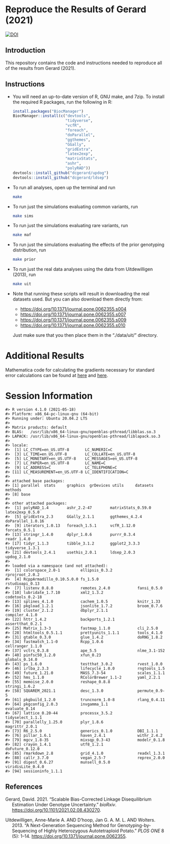 
<!-- README.md is generated from README.Rmd. Please edit that file -->

# Reproduce the Results of Gerard (2021)

[![DOI](https://zenodo.org/badge/289036114.svg)](https://zenodo.org/badge/latestdoi/289036114)

## Introduction

This repository contains the code and instructions needed to reproduce
all of the results from Gerard (2021).

## Instructions

-   You will need an up-to-date version of R, GNU make, and 7zip. To
    install the required R packages, run the following in R:

    ``` r
    install.packages("BiocManager")
    BiocManager::install(c("devtools", 
                           "tidyverse", 
                           "vcfR",
                           "foreach",
                           "doParallel", 
                           "ggthemes", 
                           "GGally",
                           "gridExtra",
                           "latex2exp",
                           "matrixStats",
                           "ashr",
                           "polyRAD"))
    devtools::install_github("dcgerard/updog")
    devtools::install_github("dcgerard/ldsep")
    ```

-   To run all analyses, open up the terminal and run

    ``` bash
    make
    ```

-   To run just the simulations evaluating common variants, run

    ``` bash
    make sims
    ```

-   To run just the simulations evaluating rare variants, run

    ``` bash
    make maf
    ```

-   To run just the simulations evaluating the effects of the prior
    genotyping distribution, run

    ``` bash
    make prior
    ```

-   To run just the real data analyses using the data from
    Uitdewilligen (2013), run

    ``` bash
    make uit
    ```

-   Note that running these scripts will result in downloading the real
    datasets used. But you can also download them directly from:

    -   <https://doi.org/10.1371/journal.pone.0062355.s004>
    -   <https://doi.org/10.1371/journal.pone.0062355.s007>
    -   <https://doi.org/10.1371/journal.pone.0062355.s009>
    -   <https://doi.org/10.1371/journal.pone.0062355.s010>

    Just make sure that you then place them in the “./data/uit/”
    directory.

# Additional Results

Mathematica code for calculating the gradients necessary for standard
error calculations can be found at [here](./code/gradients.nb) and
[here](./code/gradients.md).

# Session Information

    #> R version 4.1.0 (2021-05-18)
    #> Platform: x86_64-pc-linux-gnu (64-bit)
    #> Running under: Ubuntu 20.04.2 LTS
    #> 
    #> Matrix products: default
    #> BLAS:   /usr/lib/x86_64-linux-gnu/openblas-pthread/libblas.so.3
    #> LAPACK: /usr/lib/x86_64-linux-gnu/openblas-pthread/liblapack.so.3
    #> 
    #> locale:
    #>  [1] LC_CTYPE=en_US.UTF-8       LC_NUMERIC=C              
    #>  [3] LC_TIME=en_US.UTF-8        LC_COLLATE=en_US.UTF-8    
    #>  [5] LC_MONETARY=en_US.UTF-8    LC_MESSAGES=en_US.UTF-8   
    #>  [7] LC_PAPER=en_US.UTF-8       LC_NAME=C                 
    #>  [9] LC_ADDRESS=C               LC_TELEPHONE=C            
    #> [11] LC_MEASUREMENT=en_US.UTF-8 LC_IDENTIFICATION=C       
    #> 
    #> attached base packages:
    #> [1] parallel  stats     graphics  grDevices utils     datasets  methods  
    #> [8] base     
    #> 
    #> other attached packages:
    #>  [1] polyRAD_1.4        ashr_2.2-47        matrixStats_0.59.0 latex2exp_0.5.0   
    #>  [5] gridExtra_2.3      GGally_2.1.1       ggthemes_4.2.4     doParallel_1.0.16 
    #>  [9] iterators_1.0.13   foreach_1.5.1      vcfR_1.12.0        forcats_0.5.1     
    #> [13] stringr_1.4.0      dplyr_1.0.6        purrr_0.3.4        readr_1.4.0       
    #> [17] tidyr_1.1.3        tibble_3.1.2       ggplot2_3.3.3      tidyverse_1.3.1   
    #> [21] devtools_2.4.1     usethis_2.0.1      ldsep_2.0.3        updog_2.1.0       
    #> 
    #> loaded via a namespace (and not attached):
    #>  [1] colorspace_2.0-1         ellipsis_0.3.2           rprojroot_2.0.2         
    #>  [4] RcppArmadillo_0.10.5.0.0 fs_1.5.0                 rstudioapi_0.13         
    #>  [7] listenv_0.8.0            remotes_2.4.0            fansi_0.5.0             
    #> [10] lubridate_1.7.10         xml2_1.3.2               codetools_0.2-18        
    #> [13] splines_4.1.0            cachem_1.0.5             knitr_1.33              
    #> [16] pkgload_1.2.1            jsonlite_1.7.2           broom_0.7.6             
    #> [19] cluster_2.1.2            dbplyr_2.1.1             compiler_4.1.0          
    #> [22] httr_1.4.2               backports_1.2.1          assertthat_0.2.1        
    #> [25] Matrix_1.3-3             fastmap_1.1.0            cli_2.5.0               
    #> [28] htmltools_0.5.1.1        prettyunits_1.1.1        tools_4.1.0             
    #> [31] gtable_0.3.0             glue_1.4.2               doRNG_1.8.2             
    #> [34] fastmatch_1.1-0          Rcpp_1.0.6               cellranger_1.1.0        
    #> [37] vctrs_0.3.8              ape_5.5                  nlme_3.1-152            
    #> [40] pinfsc50_1.2.0           xfun_0.23                globals_0.14.0          
    #> [43] ps_1.6.0                 testthat_3.0.2           rvest_1.0.0             
    #> [46] irlba_2.3.3              lifecycle_1.0.0          rngtools_1.5            
    #> [49] future_1.21.0            MASS_7.3-54              scales_1.1.1            
    #> [52] hms_1.1.0                RColorBrewer_1.1-2       yaml_2.2.1              
    #> [55] memoise_2.0.0            reshape_0.8.8            stringi_1.6.2           
    #> [58] SQUAREM_2021.1           desc_1.3.0               permute_0.9-5           
    #> [61] pkgbuild_1.2.0           truncnorm_1.0-8          rlang_0.4.11            
    #> [64] pkgconfig_2.0.3          invgamma_1.1             evaluate_0.14           
    #> [67] lattice_0.20-44          processx_3.5.2           tidyselect_1.1.1        
    #> [70] parallelly_1.25.0        plyr_1.8.6               magrittr_2.0.1          
    #> [73] R6_2.5.0                 generics_0.1.0           DBI_1.1.1               
    #> [76] pillar_1.6.1             haven_2.4.1              withr_2.4.2             
    #> [79] mgcv_1.8-35              mixsqp_0.3-43            modelr_0.1.8            
    #> [82] crayon_1.4.1             utf8_1.2.1               doFuture_0.12.0         
    #> [85] rmarkdown_2.8            grid_4.1.0               readxl_1.3.1            
    #> [88] callr_3.7.0              vegan_2.5-7              reprex_2.0.0            
    #> [91] digest_0.6.27            munsell_0.5.0            viridisLite_0.4.0       
    #> [94] sessioninfo_1.1.1

## References

<div id="refs" class="references csl-bib-body hanging-indent">

<div id="ref-gerard2021fast" class="csl-entry">

Gerard, David. 2021. “Scalable Bias-Corrected Linkage Disequilibrium
Estimation Under Genotype Uncertainty.” *bioRxiv*.
<https://doi.org/10.1101/2021.02.08.430270>.

</div>

<div id="ref-uitdewilligen2013next" class="csl-entry">

Uitdewilligen, Anne-Marie A. AND D’hoop, Jan G. A. M. L. AND Wolters.
2013. “A Next-Generation Sequencing Method for Genotyping-by-Sequencing
of Highly Heterozygous Autotetraploid Potato.” *PLOS ONE* 8 (5): 1–14.
<https://doi.org/10.1371/journal.pone.0062355>.

</div>

</div>
